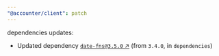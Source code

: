 ```yaml
---
"@accounter/client": patch
---
```

dependencies updates:
  - Updated dependency [`date-fns@3.5.0` ↗︎](https://www.npmjs.com/package/date-fns/v/3.5.0) (from `3.4.0`, in `dependencies`)
